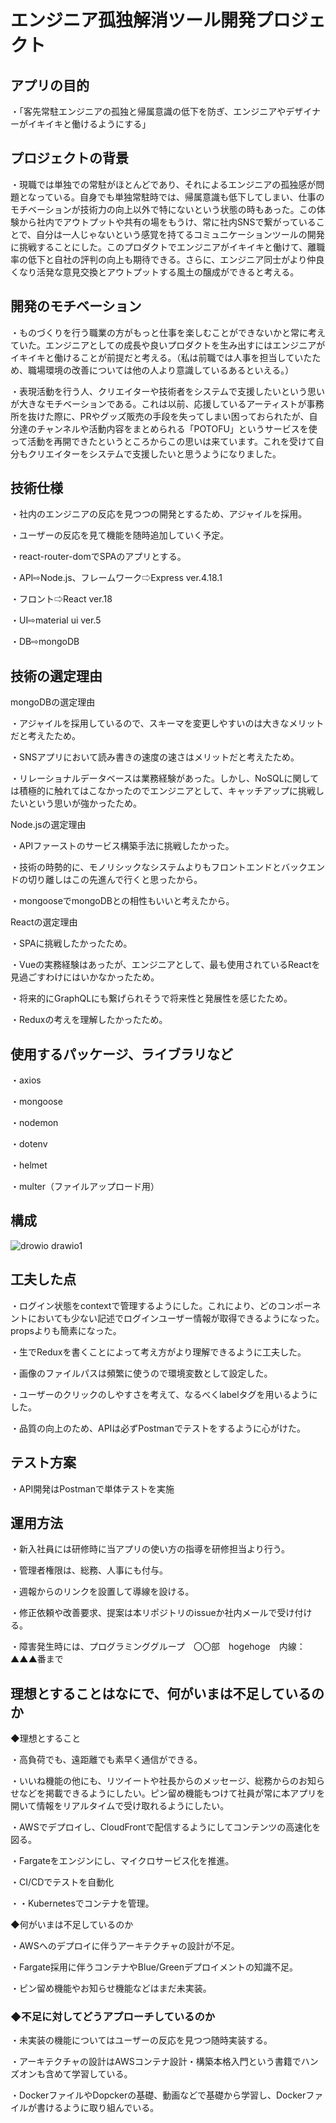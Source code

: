 # エンジニア孤独解消ツール開発プロジェクト


## アプリの目的

・「客先常駐エンジニアの孤独と帰属意識の低下を防ぎ、エンジニアやデザイナーがイキイキと働けるようにする」

## プロジェクトの背景

・現職では単独での常駐がほとんどであり、それによるエンジニアの孤独感が問題となっている。自身でも単独常駐時では、帰属意識も低下してしまい、仕事のモチベーションが技術力の向上以外で特にないという状態の時もあった。この体験から社内でアウトプットや共有の場をもうけ、常に社内SNSで繋がっていることで、自分は一人じゃないという感覚を持てるコミュニケーションツールの開発に挑戦することにした。このプロダクトでエンジニアがイキイキと働けて、離職率の低下と自社の評判の向上も期待できる。さらに、エンジニア同士がより仲良くなり活発な意見交換とアウトプットする風土の醸成ができると考える。

## 開発のモチベーション
・ものづくりを行う職業の方がもっと仕事を楽しむことができないかと常に考えていた。エンジニアとしての成長や良いプロダクトを生み出すにはエンジニアがイキイキと働けることが前提だと考える。（私は前職では人事を担当していたため、職場環境の改善については他の人より意識しているあるといえる。）

・表現活動を行う人、クリエイターや技術者をシステムで支援したいという思いが大きなモチベーションである。これは以前、応援しているアーティストが事務所を抜けた際に、PRやグッズ販売の手段を失ってしまい困っておられたが、自分達のチャンネルや活動内容をまとめられる「POTOFU」というサービスを使って活動を再開できたというところからこの思いは来ています。これを受けて自分もクリエイターをシステムで支援したいと思うようになりました。


## 技術仕様

・社内のエンジニアの反応を見つつの開発とするため、アジャイルを採用。

・ユーザーの反応を見て機能を随時追加していく予定。

・react-router-domでSPAのアプリとする。

・API⇨Node.js、フレームワーク⇨Express ver.4.18.1

・フロント⇨React ver.18

・UI⇨material ui ver.5

・DB⇨mongoDB


## 技術の選定理由

mongoDBの選定理由

・アジャイルを採用しているので、スキーマを変更しやすいのは大きなメリットだと考えたため。

・SNSアプリにおいて読み書きの速度の速さはメリットだと考えたため。

・リレーショナルデータベースは業務経験があった。しかし、NoSQLに関しては積極的に触れてはこなかったのでエンジニアとして、キャッチアップに挑戦したいという思いが強かったため。

Node.jsの選定理由

・APIファーストのサービス構築手法に挑戦したかった。

・技術の時勢的に、モノリシックなシステムよりもフロントエンドとバックエンドの切り離しはこの先進んで行くと思ったから。

・mongooseでmongoDBとの相性もいいと考えたから。

Reactの選定理由

・SPAに挑戦したかったため。

・Vueの実務経験はあったが、エンジニアとして、最も使用されているReactを見過ごすわけにはいかなかったため。

・将来的にGraphQLにも繋げられそうで将来性と発展性を感じたため。

・Reduxの考えを理解したかったため。



## 使用するパッケージ、ライブラリなど
・axios

・mongoose

・nodemon

・dotenv

・helmet

・multer（ファイルアップロード用）

## 構成


![drowio drawio1](https://user-images.githubusercontent.com/53164570/186108099-3a290a6f-170f-4ef7-bddd-987b15d2667a.png)



## 工夫した点

・ログイン状態をcontextで管理するようにした。これにより、どのコンポーネントにおいても少ない記述でログインユーザー情報が取得できるようになった。propsよりも簡素になった。

・生でReduxを書くことによって考え方がより理解できるように工夫した。

・画像のファイルパスは頻繁に使うので環境変数として設定した。

・ユーザーのクリックのしやすさを考えて、なるべくlabelタグを用いるようにした。

・品質の向上のため、APIは必ずPostmanでテストをするように心がけた。

## テスト方案
・API開発はPostmanで単体テストを実施

## 運用方法
・新入社員には研修時に当アプリの使い方の指導を研修担当より行う。

・管理者権限は、総務、人事にも付与。

・週報からのリンクを設置して導線を設ける。

・修正依頼や改善要求、提案は本リポジトリのissueか社内メールで受け付ける。

・障害発生時には、プログラミンググループ　〇〇部　hogehoge　内線：▲▲▲番まで

## 理想とすることはなにで、何がいまは不足しているのか

◆理想とすること

・高負荷でも、遠距離でも素早く通信ができる。

・いいね機能の他にも、リツイートや社長からのメッセージ、総務からのお知らせなどを掲載できるようにしたい。ピン留め機能もつけて社員が常に本アプリを開いて情報をリアルタイムで受け取れるようにしたい。

・AWSでデプロイし、CloudFrontで配信するようにしてコンテンツの高速化を図る。

・Fargateをエンジンにし、マイクロサービス化を推進。

・CI/CDでテストを自動化

・・Kubernetesでコンテナを管理。

◆何がいまは不足しているのか

・AWSへのデプロイに伴うアーキテクチャの設計が不足。

・Fargate採用に伴うコンテナやBlue/Greenデプロイメントの知識不足。

・ピン留め機能やお知らせ機能などはまだ未実装。


### ◆不足に対してどうアプローチしているのか

・未実装の機能についてはユーザーの反応を見つつ随時実装する。

・アーキテクチャの設計はAWSコンテナ設計・構築本格入門という書籍でハンズオンも含めて学習している。

・DockerファイルやDopckerの基礎、動画などで基礎から学習し、Dockerファイルが書けるように取り組んでいる。


